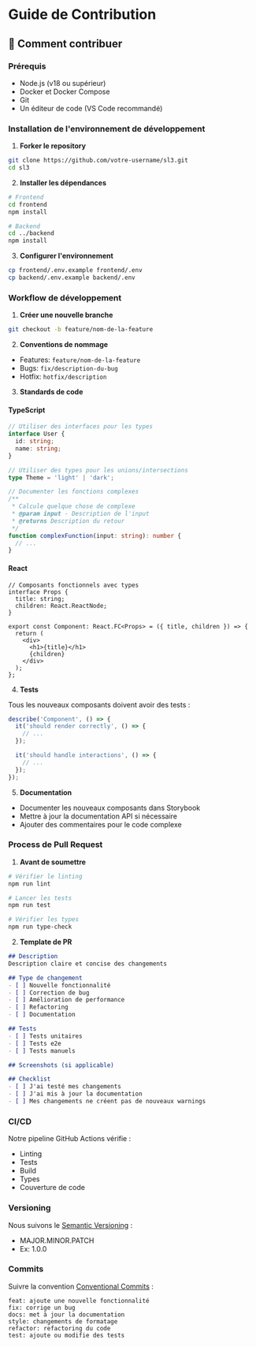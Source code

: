 # Guide de Contribution

## 🤝 Comment contribuer

### Prérequis

- Node.js (v18 ou supérieur)
- Docker et Docker Compose
- Git
- Un éditeur de code (VS Code recommandé)

### Installation de l'environnement de développement

1. **Forker le repository**
```bash
git clone https://github.com/votre-username/sl3.git
cd sl3
```

2. **Installer les dépendances**
```bash
# Frontend
cd frontend
npm install

# Backend
cd ../backend
npm install
```

3. **Configurer l'environnement**
```bash
cp frontend/.env.example frontend/.env
cp backend/.env.example backend/.env
```

### Workflow de développement

1. **Créer une nouvelle branche**
```bash
git checkout -b feature/nom-de-la-feature
```

2. **Conventions de nommage**
- Features: `feature/nom-de-la-feature`
- Bugs: `fix/description-du-bug`
- Hotfix: `hotfix/description`

3. **Standards de code**

#### TypeScript
```typescript
// Utiliser des interfaces pour les types
interface User {
  id: string;
  name: string;
}

// Utiliser des types pour les unions/intersections
type Theme = 'light' | 'dark';

// Documenter les fonctions complexes
/**
 * Calcule quelque chose de complexe
 * @param input - Description de l'input
 * @returns Description du retour
 */
function complexFunction(input: string): number {
  // ...
}
```

#### React
```tsx
// Composants fonctionnels avec types
interface Props {
  title: string;
  children: React.ReactNode;
}

export const Component: React.FC<Props> = ({ title, children }) => {
  return (
    <div>
      <h1>{title}</h1>
      {children}
    </div>
  );
};
```

4. **Tests**

Tous les nouveaux composants doivent avoir des tests :
```typescript
describe('Component', () => {
  it('should render correctly', () => {
    // ...
  });

  it('should handle interactions', () => {
    // ...
  });
});
```

5. **Documentation**

- Documenter les nouveaux composants dans Storybook
- Mettre à jour la documentation API si nécessaire
- Ajouter des commentaires pour le code complexe

### Process de Pull Request

1. **Avant de soumettre**
```bash
# Vérifier le linting
npm run lint

# Lancer les tests
npm run test

# Vérifier les types
npm run type-check
```

2. **Template de PR**
```markdown
## Description
Description claire et concise des changements

## Type de changement
- [ ] Nouvelle fonctionnalité
- [ ] Correction de bug
- [ ] Amélioration de performance
- [ ] Refactoring
- [ ] Documentation

## Tests
- [ ] Tests unitaires
- [ ] Tests e2e
- [ ] Tests manuels

## Screenshots (si applicable)

## Checklist
- [ ] J'ai testé mes changements
- [ ] J'ai mis à jour la documentation
- [ ] Mes changements ne créent pas de nouveaux warnings
```

### CI/CD

Notre pipeline GitHub Actions vérifie :
- Linting
- Tests
- Build
- Types
- Couverture de code

### Versioning

Nous suivons le [Semantic Versioning](https://semver.org/) :
- MAJOR.MINOR.PATCH
- Ex: 1.0.0

### Commits

Suivre la convention [Conventional Commits](https://www.conventionalcommits.org/) :
```
feat: ajoute une nouvelle fonctionnalité
fix: corrige un bug
docs: met à jour la documentation
style: changements de formatage
refactor: refactoring du code
test: ajoute ou modifie des tests
```
